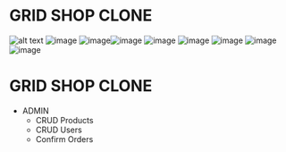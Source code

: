 # GRID SHOP CLONE
![alt text](https://user-images.githubusercontent.com/87653000/191389768-d8062878-db52-4320-8215-6a2a9f36eebe.png)
![image](https://user-images.githubusercontent.com/87653000/191390144-ab20388b-48a2-4ff3-ab4e-c4938237ba8b.png)
![image](https://user-images.githubusercontent.com/87653000/191390154-d0f4f6b8-8039-4615-850b-d0d4d9b9ffa5.png)![image](https://user-images.githubusercontent.com/87653000/191390198-65c16d5d-fdd7-494d-8b68-1dff7c9af826.png)
![image](https://user-images.githubusercontent.com/87653000/191390163-599296d3-37fe-4022-99de-1ffe300e7da0.png)
![image](https://user-images.githubusercontent.com/87653000/191390224-95cefbd1-cef1-495b-b537-c9c4108dfb94.png)
![image](https://user-images.githubusercontent.com/87653000/191390239-d5cedb60-b6ff-4216-8866-641272bf68c5.png)
![image](https://user-images.githubusercontent.com/87653000/191390246-207b9ed1-4159-40bc-9f74-73ba8bfddbe9.png)
![image](https://user-images.githubusercontent.com/87653000/191390264-7e8a538d-5e2a-4cfa-93aa-5432a79886fe.png)

# GRID SHOP CLONE
* ADMIN
  * CRUD Products
  * CRUD Users
  * Confirm Orders





